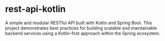 # rest-api-kotlin
A simple and modular RESTful API built with Kotlin and Spring Boot. This project demonstrates best practices for building scalable and maintainable backend services using a Kotlin-first approach within the Spring ecosystem.
